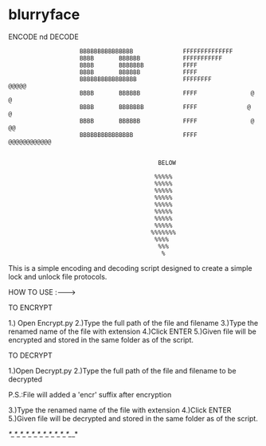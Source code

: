 # blurryface
ENCODE nd DECODE



                        BBBBBBBBBBBBBBB              FFFFFFFFFFFFFF
                        BBBB       BBBBBB            FFFFFFFFFFF		
                        BBBB       BBBBBBB           FFFF
                        BBBB       BBBBBB            FFFF
                        BBBBBBBBBBBBBBBB             FFFFFFFF             @@@@@
                        BBBB       BBBBBB            FFFF               @      @
                        BBBB       BBBBBBB           FFFF              @        @
                        BBBB       BBBBBB            FFFF               @     @@
                        BBBBBBBBBBBBBBB              FFFF                @@@@@@@@@@@@
 
                                         
                                              BELOW

                                             %%%%%
                                             %%%%%
                                             %%%%%
                                             %%%%%
                                             %%%%%
                                             %%%%%
                                             %%%%%
                                             %%%%%
                                            %%%%%%%
                                             %%%%
                                              %%%
                                               %



This is a simple encoding and decoding script designed to create a simple lock and unlock file protocols.

HOW TO USE :--->

TO ENCRYPT
 
1.)  Open Encrypt.py
2.)Type the full path of  the file and filename
3.)Type the renamed  name of the file with extension
4.)Click ENTER
5.)Given file will be encrypted and stored in the same folder as of the script.

TO DECRYPT

1.)Open Decrypt.py
2.)Type the full path of  the file and filename to be decrypted

P.S.:File will added a 'encr' suffix after encryption

3.)Type the renamed  name of the file with extension
4.)Click ENTER
5.)Given file will be decrypted and stored in the same folder as of the script.


_*_*_*_*_*_*_*_*_*_*_*_*_*_*_*_*_*_*_*_*_*_*_*_*_*_*_*_*_*_*_*_*_*_*
